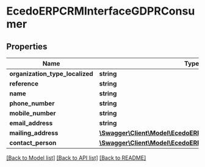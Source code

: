 # EcedoERPCRMInterfaceGDPRConsumer

## Properties
Name | Type | Description | Notes
------------ | ------------- | ------------- | -------------
**organization_type_localized** | **string** |  | [optional] 
**reference** | **string** |  | [optional] 
**name** | **string** |  | [optional] 
**phone_number** | **string** |  | [optional] 
**mobile_number** | **string** |  | [optional] 
**email_address** | **string** |  | [optional] 
**mailing_address** | [**\Swagger\Client\Model\EcedoERPCRMInterfaceGDPRAddress**](EcedoERPCRMInterfaceGDPRAddress.md) |  | [optional] 
**contact_person** | [**\Swagger\Client\Model\EcedoERPCRMInterfaceGDPRPerson**](EcedoERPCRMInterfaceGDPRPerson.md) |  | [optional] 

[[Back to Model list]](../README.md#documentation-for-models) [[Back to API list]](../README.md#documentation-for-api-endpoints) [[Back to README]](../README.md)


